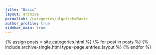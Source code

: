 ```yaml
---
title: "Basic"
layout: archive
permalink: /categories/algotithmBasic
author_profile: true
sidebar_main: true
---
```


{% assign posts = site.categories.html %}
{% for post in posts %} {% include archive-single.html type=page.entries_layout %} {% endfor %}